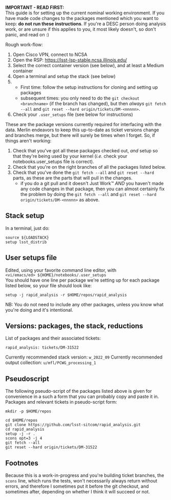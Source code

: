 **IMPORTANT - READ FIRST:**  
This guide is for setting up the current nominal working environment.
If you have made code changes to the packages mentioned which you want to keep: **do not run these instructions**.
If you're a DESC person doing analysis work, or are unsure if this applies to you, it most likely doesn't, so don't panic, and read on :)

Rough work-flow:
1. Open Cisco VPN, connect to NCSA
2. Open the RSP: https://lsst-lsp-stable.ncsa.illinois.edu/
3. Select the correct container version (see below), and at least a Medium container
4. Open a terminal and setup the stack (see below)
5. 
    * First time: follow the setup instructions for cloning and setting up packages
    * subsequent times: you only need to do the `git checkout <branchname>` (if the branch has changed), but then _always_ `git fetch --all` and `git reset --hard origin/tickets/DM-<nnnnn>`.
6. Check your `.user_setups` file (see below for instructions)

These are the package versions currently required for interfacing with the data.
Merlin endeavors to keep this up-to-date as ticket versions change and branches merge, but there will surely be times when I forget.
So, if things aren't working:

1. Check that you've got all these packages checked out, _and_ setup so that they're being used by your kernel (_i.e._ check your notebooks.user_setups file is correct).
2. Check that you're on the right branches of all the packages listed below.
3. Check that you've done the `git fetch --all` and `git reset --hard` parts, as these are the parts that will pull in the changes.
    - if you do a git pull and it doesn't Just Work™ *AND* you haven't made any code changes in that package, then you can almost certainly fix the problem by doing the `git fetch --all` and `git reset --hard origin/tickets/DM-<nnnnn>` as above.

Stack setup
-----------
In a terminal, just do:
```
source ${LOADSTACK}
setup lsst_distrib
```

User setups file
----------------
Edited, using your favorite command line editor, with  
`<vi/emacs/ed> ${HOME}/notebooks/.user_setups`  
You should have one line per package we're setting up for each package listed below, so your file should look like:
```
setup -j rapid_analysis -r $HOME/repos/rapid_analysis
```
NB: You do not need to include any other packages, unless you know what you're doing and it's intentional.

Versions: packages, the stack, reductions
-----------------------------------------
List of packages and their associated tickets:  
```
rapid_analysis: tickets/DM-31522
```
Currently recommended stack version: `w_2022_09`
Currently recommended output collection: `u/mfl/PCWG_processing_1`


Pseudoscript
------------

The following pseudo-script of the packages listed above is given for convenience in a such a form that you can probably copy and paste it in.
Packages and relevant tickets in pseudo-script form:

```
mkdir -p $HOME/repos

cd $HOME/repos
git clone https://github.com/lsst-sitcom/rapid_analysis.git
cd rapid_analysis
setup -j -r .
scons opt=3 -j 4
git fetch --all
git reset --hard origin/tickets/DM-31522
```

Footnotes
---------
Because this is a work-in-progress and you're building ticket branches, the `scons` line, which runs the tests, won't necessarily always return without errors, and therefore I sometimes put it before the git checkout, and sometimes after, depending on whether I think it will succeed or not.
